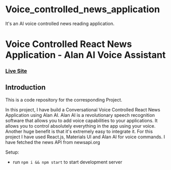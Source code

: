 # Voice_controlled_news_application
It's an AI voice controlled news reading application.

# Voice Controlled React News Application - Alan AI Voice Assistant

### [Live Site](https://voice-ai-news-reader.netlify.app/)

## Introduction
This is a code repository for the corresponding Project. 

In this project, I have build a Conversational Voice Controlled React News Application using Alan AI. Alan AI is a revolutionary speech recognition software that allows you to add voice capabilities to your applications. It allows you to control absolutely everything in the app using your voice. Another huge benefit is that it's extremely easy to integrate it. For this project I have used React.js, Materials UI and Alan AI for voice commands. I have fetched the news API from newsapi.org   

Setup:
- run ```npm i && npm start``` to start development server
